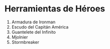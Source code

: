 # Herramientas de Héroes

1. Armadura de Ironman
2. Escudo del Capitán América
3. Guantelete del Infinito
4. Mjolnier
5. Stormbreaker
